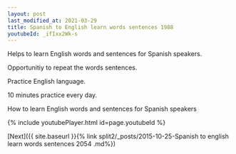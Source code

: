 ```yaml
---
layout: post
last_modified_at: 2021-03-29
title: Spanish to English learn words sentences 1988 
youtubeId: _ifIxx2Wk-s
---
```

 
 
Helps to learn English words and sentences for Spanish speakers.

Opportunitiy to repeat the words sentences. 

Practice English language. 
 
10 minutes practice every day. 
 
How to learn English words and sentences for Spanish speakers 
 
{% include youtubePlayer.html id=page.youtubeId %}
 
 
[Next]({{ site.baseurl }}{% link  split2/_posts/2015-10-25-Spanish to english learn words sentences 2054 .md%})
 
